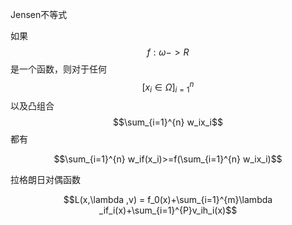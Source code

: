 Jensen不等式

如果$$f: \omega->R$$是一个函数，则对于任何$$$$$$[{ x_i \in \Omega }]^{n}_{i=1}$$以及凸组合$$\sum_{i=1}^{n} w_ix_i$$都有

$$$$$$\sum_{i=1}^{n} w_if(x_i)>=f(\sum_{i=1}^{n} w_ix_i)$$



拉格朗日对偶函数

$$L(x,\lambda ,v) = f_0(x)+\sum_{i=1}^{m}\lambda _if_i(x)+\sum_{i=1}^{P}v_ih_i(x)$$



